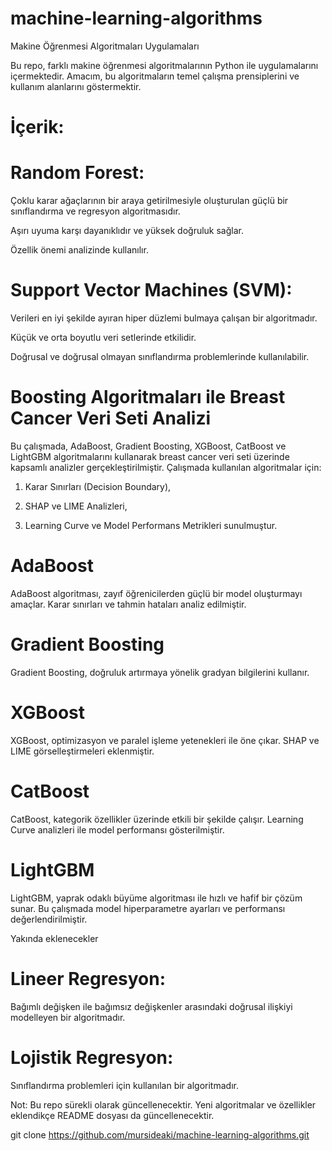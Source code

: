 # machine-learning-algorithms
Makine Öğrenmesi Algoritmaları Uygulamaları

Bu repo, farklı makine öğrenmesi algoritmalarının Python ile uygulamalarını içermektedir. Amacım, bu algoritmaların temel çalışma prensiplerini ve kullanım alanlarını göstermektir.

# İçerik:

# Random Forest:

Çoklu karar ağaçlarının bir araya getirilmesiyle oluşturulan güçlü bir sınıflandırma ve regresyon algoritmasıdır.

Aşırı uyuma karşı dayanıklıdır ve yüksek doğruluk sağlar.

Özellik önemi analizinde kullanılır.

# Support Vector Machines (SVM):

Verileri en iyi şekilde ayıran hiper düzlemi bulmaya çalışan bir algoritmadır.

Küçük ve orta boyutlu veri setlerinde etkilidir.

Doğrusal ve doğrusal olmayan sınıflandırma problemlerinde kullanılabilir.

# Boosting Algoritmaları ile Breast Cancer Veri Seti Analizi

Bu çalışmada, AdaBoost, Gradient Boosting, XGBoost, CatBoost ve LightGBM algoritmalarını kullanarak breast cancer veri seti üzerinde kapsamlı analizler
gerçekleştirilmiştir. Çalışmada kullanılan algoritmalar için:

1. Karar Sınırları (Decision Boundary),

2. SHAP ve LIME Analizleri,

3. Learning Curve ve Model Performans Metrikleri sunulmuştur.

# AdaBoost

AdaBoost algoritması, zayıf öğrenicilerden güçlü bir model oluşturmayı amaçlar. Karar sınırları ve tahmin hataları analiz edilmiştir.


# Gradient Boosting

Gradient Boosting, doğruluk artırmaya yönelik gradyan bilgilerini kullanır.


# XGBoost

XGBoost, optimizasyon ve paralel işleme yetenekleri ile öne çıkar. SHAP ve LIME görselleştirmeleri eklenmiştir.


# CatBoost

CatBoost, kategorik özellikler üzerinde etkili bir şekilde çalışır. Learning Curve analizleri ile model performansı gösterilmiştir.


# LightGBM

LightGBM, yaprak odaklı büyüme algoritması ile hızlı ve hafif bir çözüm sunar. Bu çalışmada model hiperparametre ayarları ve performansı değerlendirilmiştir.


Yakında eklenecekler
# Lineer Regresyon:

Bağımlı değişken ile bağımsız değişkenler arasındaki doğrusal ilişkiyi modelleyen bir algoritmadır.

# Lojistik Regresyon:

Sınıflandırma problemleri için kullanılan bir algoritmadır.

Not: Bu repo sürekli olarak güncellenecektir. Yeni algoritmalar ve özellikler eklendikçe README dosyası da güncellenecektir.

git clone https://github.com/mursideaki/machine-learning-algorithms.git
